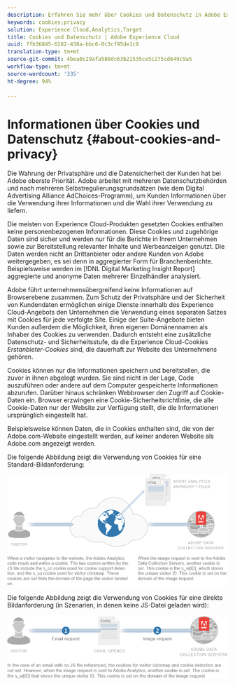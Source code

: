 ```yaml
---
description: Erfahren Sie mehr über Cookies und Datenschutz in Adobe Experience Cloud-Lösungen und -Diensten.
keywords: cookies;privacy
solution: Experience Cloud,Analytics,Target
title: Cookies und Datenschutz | Adobe Experience Cloud
uuid: 7fb36845-6282-438a-bbc6-0c3cf95de1c9
translation-type: tm+mt
source-git-commit: 4bea0c29afa580dc63b21535ce5c275cd649c9a5
workflow-type: tm+mt
source-wordcount: '335'
ht-degree: 94%

---
```



# Informationen über Cookies und Datenschutz {#about-cookies-and-privacy}

Die Wahrung der Privatsphäre und die Datensicherheit der Kunden hat bei Adobe oberste Priorität. Adobe arbeitet mit mehreren Datenschutzbehörden und nach mehreren Selbstregulierungsgrundsätzen (wie dem Digital Advertising Alliance AdChoices-Programm), um Kunden Informationen über die Verwendung ihrer Informationen und die Wahl ihrer Verwendung zu liefern.

Die meisten von Experience Cloud-Produkten gesetzten Cookies enthalten keine personenbezogenen Informationen. Diese Cookies und zugehörige Daten sind sicher und werden nur für die Berichte in Ihrem Unternehmen sowie zur Bereitstellung relevanter Inhalte und Werbeanzeigen genutzt. Die Daten werden nicht an Drittanbieter oder andere Kunden von Adobe weitergegeben, es sei denn in aggregierter Form für Branchenberichte. Beispielsweise werden im [!DNL Digital Marketing Insight Report] aggregierte und anonyme Daten mehrerer Einzelhändler analysiert.

Adobe führt unternehmensübergreifend keine Informationen auf Browserebene zusammen. Zum Schutz der Privatsphäre und der Sicherheit von Kundendaten ermöglichen einige Dienste innerhalb des Experience Cloud-Angebots den Unternehmen die Verwendung eines separaten Satzes mit Cookies für jede verfolgte Site. Einige der Suite-Angebote bieten Kunden außerdem die Möglichkeit, ihren eigenen Domänennamen als Inhaber des Cookies zu verwenden. Dadurch entsteht eine zusätzliche Datenschutz- und Sicherheitsstufe, da die Experience Cloud-Cookies *Erstanbieter-Cookies* sind, die dauerhaft zur Website des Unternehmens gehören.

Cookies können nur die Informationen speichern und bereitstellen, die zuvor in ihnen abgelegt wurden. Sie sind nicht in der Lage, Code auszuführen oder andere auf dem Computer gespeicherte Informationen abzurufen. Darüber hinaus schränken Webbrowser den Zugriff auf Cookie-Daten ein. Browser erzwingen eine Cookie-Sicherheitsrichtlinie, die alle Cookie-Daten nur der Website zur Verfügung stellt, die die Informationen ursprünglich eingestellt hat.

Beispielsweise können Daten, die in Cookies enthalten sind, die von der Adobe.com-Website eingestellt werden, auf keiner anderen Website als Adobe.com angezeigt werden.

Die folgende Abbildung zeigt die Verwendung von Cookies für eine Standard-Bildanforderung:

![](assets/CookiesProcessGraphic-01.png)

Die folgende Abbildung zeigt die Verwendung von Cookies für eine direkte Bildanforderung (in Szenarien, in denen keine JS-Datei geladen wird):

![](assets/CookiesProcessGraphic2.png)

